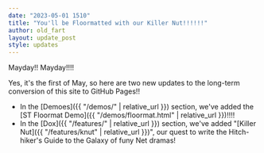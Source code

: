 ```yaml
---
date: "2023-05-01 1510"
title: "You'll be Floormatted with our Killer Nut!!!!!!"
author: old_fart
layout: update_post
style: updates
---
```

Mayday!! Mayday!!!!<!--more-->

Yes, it's the first of May, so here are two new updates to the long-term conversion of this site to GitHub Pages!!

* In the [Demoes]({{ "/demos/" | relative_url }}) section, we've added the [ST Floormat Demo]({{ "/demos/floormat.html" | relative_url }})!!!!
* In the [Dox]({{ "/features/" | relative_url }}) section, we've added "[Killer Nut]({{ "/features/knut" | relative_url }})", our quest to write the Hitch-hiker's Guide to the Galaxy of funy Net dramas!
